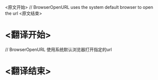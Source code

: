 
<原文开始>
// BrowserOpenURL uses the system default browser to open the url
<原文结束>

# <翻译开始>
// BrowserOpenURL 使用系统默认浏览器打开指定的url
# <翻译结束>

